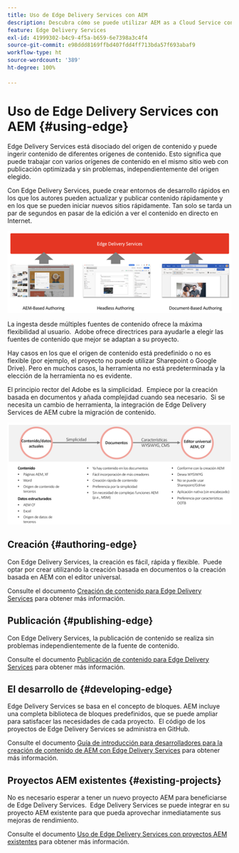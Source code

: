 ```yaml
---
title: Uso de Edge Delivery Services con AEM
description: Descubra cómo se puede utilizar AEM as a Cloud Service con Edge Delivery Services.
feature: Edge Delivery Services
exl-id: 41999302-b4c9-4f5a-b659-6e7398a3c4f4
source-git-commit: e98ddd8169ffbd407fdd4ff713bda57f693abaf9
workflow-type: ht
source-wordcount: '389'
ht-degree: 100%

---
```



# Uso de Edge Delivery Services con AEM {#using-edge}

Edge Delivery Services está disociado del origen de contenido y puede ingerir contenido de diferentes orígenes de contenido. Esto significa que puede trabajar con varios orígenes de contenido en el mismo sitio web con publicación optimizada y sin problemas, independientemente del origen elegido.

Con Edge Delivery Services, puede crear entornos de desarrollo rápidos en los que los autores pueden actualizar y publicar contenido rápidamente y en los que se pueden iniciar nuevos sitios rápidamente. Tan solo se tarda un par de segundos en pasar de la edición a ver el contenido en directo en Internet.

![Fuentes de contenido para Edge Delivery](assets/content-sources.png)

La ingesta desde múltiples fuentes de contenido ofrece la máxima flexibilidad al usuario.  Adobe ofrece directrices para ayudarle a elegir las fuentes de contenido que mejor se adaptan a su proyecto.

Hay casos en los que el origen de contenido está predefinido o no es flexible (por ejemplo, el proyecto no puede utilizar Sharepoint o Google Drive). Pero en muchos casos, la herramienta no está predeterminada y la elección de la herramienta no es evidente.

El principio rector del Adobe es la simplicidad.  Empiece por la creación basada en documentos y añada complejidad cuando sea necesario.  Si se necesita un cambio de herramienta, la integración de Edge Delivery Services de AEM cubre la migración de contenido.

![Flexibilidad de fuente de contenido](assets/content-source-flexiblity.png)

## Creación {#authoring-edge}

Con Edge Delivery Services, la creación es fácil, rápida y flexible.  Puede optar por crear utilizando la creación basada en documentos o la creación basada en AEM con el editor universal.

Consulte el documento [Creación de contenido para Edge Delivery Services](/help/edge/aem-authoring/authoring.md) para obtener más información.

## Publicación {#publishing-edge}

Con Edge Delivery Services, la publicación de contenido se realiza sin problemas independientemente de la fuente de contenido. 

Consulte el documento [Publicación de contenido para Edge Delivery Services](/help/edge/aem-authoring/publishing.md) para obtener más información.

## El desarrollo de {#developing-edge}

Edge Delivery Services se basa en el concepto de bloques. AEM incluye una completa biblioteca de bloques predefinidos, que se puede ampliar para satisfacer las necesidades de cada proyecto.  El código de los proyectos de Edge Delivery Services se administra en GitHub.

Consulte el documento [Guía de introducción para desarrolladores para la creación de contenido de AEM con Edge Delivery Services](/help/edge/aem-authoring/edge-dev-getting-started.md) para obtener más información.

## Proyectos AEM existentes {#existing-projects}

No es necesario esperar a tener un nuevo proyecto AEM para beneficiarse de Edge Delivery Services.  Edge Delivery Services se puede integrar en su proyecto AEM existente para que pueda aprovechar inmediatamente sus mejoras de rendimiento.

Consulte el documento [Uso de Edge Delivery Services con proyectos AEM existentes](/help/edge/aem-authoring/existing-projects.md) para obtener más información.
